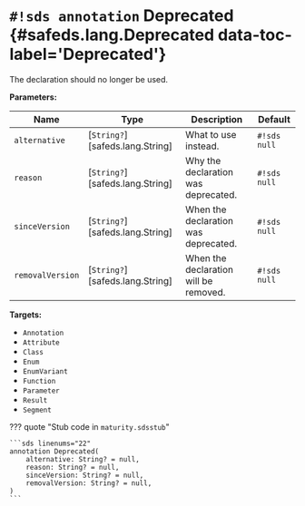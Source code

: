 # `#!sds annotation` Deprecated {#safeds.lang.Deprecated data-toc-label='Deprecated'}

The declaration should no longer be used.

**Parameters:**

| Name | Type | Description | Default |
|------|------|-------------|---------|
| `alternative` | [`String?`][safeds.lang.String] | What to use instead. | `#!sds null` |
| `reason` | [`String?`][safeds.lang.String] | Why the declaration was deprecated. | `#!sds null` |
| `sinceVersion` | [`String?`][safeds.lang.String] | When the declaration was deprecated. | `#!sds null` |
| `removalVersion` | [`String?`][safeds.lang.String] | When the declaration will be removed. | `#!sds null` |

**Targets:**

- `Annotation`
- `Attribute`
- `Class`
- `Enum`
- `EnumVariant`
- `Function`
- `Parameter`
- `Result`
- `Segment`

??? quote "Stub code in `maturity.sdsstub`"

    ```sds linenums="22"
    annotation Deprecated(
        alternative: String? = null,
        reason: String? = null,
        sinceVersion: String? = null,
        removalVersion: String? = null,
    )
    ```
